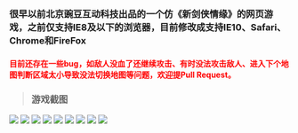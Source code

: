 ### 很早以前北京豌豆互动科技出品的一个仿《新剑侠情缘》的网页游戏，之前仅支持IE8及以下的浏览器，目前修改成支持IE10、Safari、Chrome和FireFox
#### <font color="red">目前还存在一些bug，如敌人没血了还继续攻击、有时没法攻击敌人、进入下个地图判断区域太小导致没法切换地图等问题，欢迎提Pull Request。</font>
>  ### 游戏截图
![](https://github.com/macosunity/NewSwordHTML/raw/master/screenshots/0.png)
![](https://github.com/macosunity/NewSwordHTML/raw/master/screenshots/1.png)
![](https://github.com/macosunity/NewSwordHTML/raw/master/screenshots/2.png)
![](https://github.com/macosunity/NewSwordHTML/raw/master/screenshots/3.png)
![](https://github.com/macosunity/NewSwordHTML/raw/master/screenshots/4.png)
![](https://github.com/macosunity/NewSwordHTML/raw/master/screenshots/5.png)
![](https://github.com/macosunity/NewSwordHTML/raw/master/screenshots/6.png)
![](https://github.com/macosunity/NewSwordHTML/raw/master/screenshots/7.png)
![](https://github.com/macosunity/NewSwordHTML/raw/master/screenshots/8.png)

